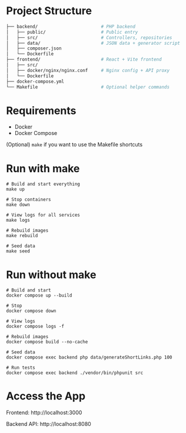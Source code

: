 # Project Structure

```bash
├── backend/                        # PHP backend
│   ├── public/                     # Public entry
│   ├── src/                        # Controllers, repositories
│   ├── data/                       # JSON data + generator script
│   ├── composer.json
│   └── Dockerfile
├── frontend/                       # React + Vite frontend
│   ├── src/
│   ├── docker/nginx/nginx.conf     # Nginx config + API proxy
│   └── Dockerfile
├── docker-compose.yml
└── Makefile                        # Optional helper commands
```

# Requirements
* Docker
* Docker Compose

(Optional) `make` if you want to use the Makefile shortcuts

# Run with make
```
# Build and start everything
make up

# Stop containers
make down

# View logs for all services
make logs

# Rebuild images 
make rebuild

# Seed data
make seed
```

# Run without make

```
# Build and start
docker compose up --build

# Stop
docker compose down

# View logs
docker compose logs -f

# Rebuild images
docker compose build --no-cache

# Seed data
docker compose exec backend php data/generateShortLinks.php 100

# Run tests
docker compose exec backend ./vendor/bin/phpunit src

```

# Access the App

Frontend: http://localhost:3000

Backend API: http://localhost:8080